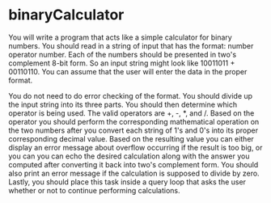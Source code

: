 # binaryCalculator
You will write a program that acts like a simple calculator for binary numbers. You should read in a string of input that has the format: number operator number. Each of the numbers should be presented in two's complement 8-bit form. So an input string might look like  10011011 + 00110110. You can assume that the user will enter the data in the proper format. 

You do not need to do error checking of the format.   You should divide up the input string into its three parts. You should then determine which operator is being used. The valid operators are +, -, *, and /. Based on the operator you should perform the corresponding mathematical operation on the two numbers after you convert each string of 1's and 0's into its proper corresponding decimal value. Based on the resulting value you can either display an error message about overflow occurring if the result is too big, or you can you can echo the desired calculation along with the answer you computed after converting it back into two's complement form. You should also print an error message if the calculation is supposed to divide by zero. Lastly, you should place this task inside a query loop that asks the user whether or not to continue performing calculations.

